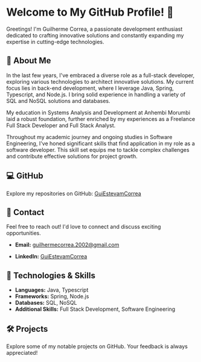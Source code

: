 # Welcome to My GitHub Profile! 👋

Greetings! I'm Guilherme Correa, a passionate development enthusiast dedicated to crafting innovative solutions and constantly expanding my expertise in cutting-edge technologies.

## 🚀 About Me

In the last few years, I've embraced a diverse role as a full-stack developer, exploring various technologies to architect innovative solutions. My current focus lies in back-end development, where I leverage Java, Spring, Typescript, and Node.js. I bring solid experience in handling a variety of SQL and NoSQL solutions and databases.

My education in Systems Analysis and Development at Anhembi Morumbi laid a robust foundation, further enriched by my experiences as a Freelance Full Stack Developer and Full Stack Analyst.

Throughout my academic journey and ongoing studies in Software Engineering, I've honed significant skills that find application in my role as a software developer. This skill set equips me to tackle complex challenges and contribute effective solutions for project growth.

## 💻 GitHub

Explore my repositories on GitHub: [GuiEstevamCorrea](https://github.com/GuiEstevamCorrea)

## 📧 Contact

Feel free to reach out! I'd love to connect and discuss exciting opportunities.

- **Email:** guilhermecorrea.2002@gmail.com

- **LinkedIn:** [GuiEstevamCorrea](https://www.linkedin.com/in/guiestevamcorrea/)


## 🌱 Technologies & Skills

- **Languages:** Java, Typescript
- **Frameworks:** Spring, Node.js
- **Databases:** SQL, NoSQL
- **Additional Skills:** Full Stack Development, Software Engineering

## 🛠️ Projects

Explore some of my notable projects on GitHub. Your feedback is always appreciated!

